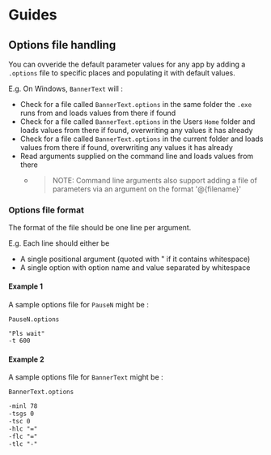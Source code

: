 # Guides

## Options file handling

You can ovveride the default parameter values for any app by adding a `.options` file to specific places and populating it
with default values.

E.g. On Windows, `BannerText` will :
- Check for a file called `BannerText.options` in the same folder the `.exe` runs from and loads values from there if found
- Check for a file called `BannerText.options` in the Users `Home` folder and loads values from there if found, overwriting any values it has already
- Check for a file called `BannerText.options` in the current folder and loads values from there if found, overwriting any values it has already
- Read arguments supplied on the command line and loads values from there
  - >NOTE: Command line arguments also support adding a file of parameters via an argument on the format '@{filename}'

### Options file format

The format of the file should be one line per argument.

E.g. Each line should either be

- A single positional argument (quoted with " if it contains whitespace)
- A single option with option name and value separated by whitespace

#### Example 1

A sample options file for `PauseN` might be :

`PauseN.options`
```txt
"Pls wait"
-t 600
```

#### Example 2

A sample options file for `BannerText` might be :

`BannerText.options`
```txt
-minl 78
-tsgs 0
-tsc 0
-hlc "="
-flc "="
-tlc "-"
```
